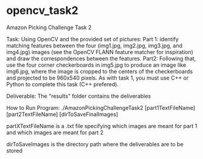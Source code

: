 opencv_task2
============

Amazon Picking Challenge Task 2

Task: Using OpenCV and the provided set of pictures:
      Part 1: identify matching features between the four (img1.jpg, img2.jpg, img3.jpg, and img4.jpg) images (see the OpenCV FLANN feature matcher for inspiration) and draw the correspondences between the features. 
      Part2: Following that, use the four corner checkerboards in img5.jpg to produce an image like img6.jpg, where the image is cropped to the centers of the checkerboards and projected to be 960x540 pixels. 
As with task 1, you must use C++ or Python to complete this task (C++ prefered).

Deliverable: The "results" folder contains the deliverables

How to Run Program: ./AmazonPickingChallengeTask2 [part1TextFileName] [part2TextFileName] [dirToSaveFinalImages]

partXTextFileName is a .txt file specifying which images are meant for part 1 and which images are meant for part 2

dirToSaveImages is the directory path where the deliverables are to be stored

